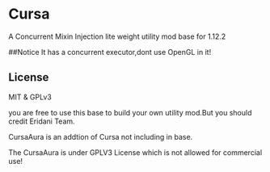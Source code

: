 # Cursa
A Concurrent Mixin Injection lite weight utility mod base for 1.12.2

##Notice
It has a concurrent executor,dont use OpenGL in it!

## License
MIT & GPLv3

you are free to use this base to build your own utility mod.But you should credit Eridani Team.

CursaAura is an addtion of Cursa not including in base.

The CursaAura is under GPLV3 License which is not allowed for commercial use!
